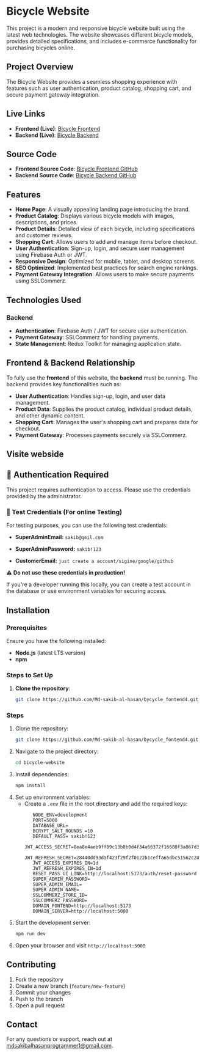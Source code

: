 # Bicycle Website

This project is a modern and responsive bicycle website built using the latest web technologies. The website showcases different bicycle models, provides detailed specifications, and includes e-commerce functionality for purchasing bicycles online.

## Project Overview
The Bicycle Website provides a seamless shopping experience with features such as user authentication, product catalog, shopping cart, and secure payment gateway integration.


## Live Links
- **Frontend (Live)**: [Bicycle Frontend](https://bycycle-fontend4.vercel.app/)
- **Backend (Live)**: [Bicycle Backend](https://bycycle-backend4-assiment.vercel.app/)

## Source Code

- **Frontend Source Code**: [Bicycle Frontend GitHub](https://github.com/Md-sakib-al-hasan/bycycle_fontend4)
- **Backend Source Code**: [Bicycle Backend GitHub](https://github.com/Md-sakib-al-hasan/bycycle-Backend4)

## Features
- **Home Page**: A visually appealing landing page introducing the brand.
- **Product Catalog**: Displays various bicycle models with images, descriptions, and prices.
- **Product Details**: Detailed view of each bicycle, including specifications and customer reviews.
- **Shopping Cart**: Allows users to add and manage items before checkout.
- **User Authentication**: Sign-up, login, and secure user management using Firebase Auth or JWT.
- **Responsive Design**: Optimized for mobile, tablet, and desktop screens.
- **SEO Optimized**: Implemented best practices for search engine rankings.
- **Payment Gateway Integration**: Allows users to make secure payments using SSLCommerz.

## Technologies Used

### Backend
- **Authentication**: Firebase Auth / JWT for secure user authentication.
- **Payment Gateway**: SSLCommerz for handling payments.
- **State Management**: Redux Toolkit for managing application state.


## Frontend & Backend Relationship
To fully use the **frontend** of this website, the **backend** must be running. The backend provides key functionalities such as:

- **User Authentication**: Handles sign-up, login, and user data management.
- **Product Data**: Supplies the product catalog, individual product details, and other dynamic content.
- **Shopping Cart**: Manages the user's shopping cart and prepares data for checkout.
- **Payment Gateway**: Processes payments securely via SSLCommerz.


## Visite webside
 
## 🔐 Authentication Required  

This project requires authentication to access. Please use the credentials provided by the administrator.  



### 🧪 Test Credentials (For online Testing)

For testing purposes, you can use the following test credentials:

- **SuperAdminEmail:** `sakib@gmil.com`
- **SuperAdminPassword:** `sakib!123`


- **CustomerEmail:** `just create a account/sigine/google/github`




⚠️ **Do not use these credentials in production!**  

If you're a developer running this locally, you can create a test account in the database or use environment variables for securing access.


## Installation

### Prerequisites
Ensure you have the following installed:
- **Node.js** (latest LTS version)
- **npm**

### Steps to Set Up

1. **Clone the repository**:
   ```bash
   git clone https://github.com/Md-sakib-al-hasan/bycycle_fontend4.git

### Steps
1. Clone the repository:
   ```bash
   git clone https://github.com/Md-sakib-al-hasan/bycycle_fontend4.git
   ```
2. Navigate to the project directory:
   ```bash
   cd bicycle-website
   ```
3. Install dependencies:
   ```bash
   npm install
   ```
4. Set up environment variables:
   - Create a `.env` file in the root directory and add the required keys:
     ```
        NODE_ENV=development 
        PORT=5000
        DATABASE_URL=
        BCRYPT_SALT_ROUNDS =10
        DEFAULT_PASS= sakib!123
        JWT_ACCESS_SECRET=8ea8e4aeb9ff89c13b8b0d4f34a66372f16688f3a867d316753f1ccf2de288cae9969498982abf61861348aa796ee8045b69d5886610512351cdeacfdc977588
        JWT_REFRESH_SECRET=28440dd93daf423f29f2f0122b1ceffa65dbc51562c2418b90c490413ffb3813c8d2d8b7ba7ff7d7aafb7b23274fcdbfd3393aed7e479cabeb03f961f2a75bc6
        JWT_ACCESS_EXPIRES_IN=1d
        JWT_REFRESH_EXPIRES_IN=1d
        RESET_PASS_UI_LINK=http://localhost:5173/auth/reset-password
        SUPER_ADMIN_PASSWORD=
        SUPER_ADMIN_EMAIL=
        SUPER_ADMIN_NAME=
        SSLCOMMERZ_STORE_ID=
        SSLCOMMERZ_PASSWORD=
        DOMAIN_FONTEND=http://localhost:5173
        DOMAIN_SERVER=http://localhost:5000

     ```
5. Start the development server:
   ```bash
   npm run dev
   ```
6. Open your browser and visit `http://localhost:5000`


## Contributing
1. Fork the repository
2. Create a new branch (`feature/new-feature`)
3. Commit your changes
4. Push to the branch
5. Open a pull request


## Contact
For any questions or support, reach out at [mdsakibalhasanprogrammer1@gmail.com](mailto:mdsakibalhasanprogrammer1@gmail.com).


